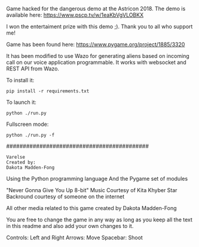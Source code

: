 
Game hacked for the dangerous demo at the Astricon 2018.
The demo is available here: https://www.pscp.tv/w/1eaKbVgVLOBKX

I won the entertaiment prize with this demo ;). Thank you to all who support me!

Game has been found here: https://www.pygame.org/project/1885/3320

It has been modified to use Wazo for generating aliens based on incoming call on our voice application programmable. It works with websocket and REST API from Wazo.

To install it:

    pip install -r requirements.txt

To launch it:

    python ./run.py

Fullscreen mode:

    python ./run.py -f

###########################################


	Varelse
	Created by:
	Dakota Madden-Fong

Using the Python programming language
And the Pygame set of modules


"Never Gonna Give You Up 8-bit" Music Courtesy of Kita Khyber
Star Backround courtesy of someone on the internet


All other media related to this game created by Dakota Madden-Fong

You are free to change the game in any way as long as you keep all the text in this 
readme and also add your own changes to it.


Controls:
Left and Right Arrows: Move
Spacebar: Shoot
